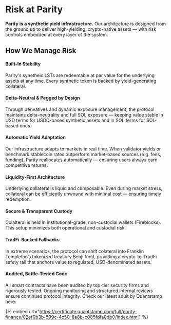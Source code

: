 # Risk at Parity

**Parity is a synthetic yield infrastructure.** Our architecture is designed from the ground up to deliver high-yielding, crypto-native assets — with risk controls embedded at every layer of the system.

## How We Manage Risk

#### Built-In Stability

Parity's synetheic LSTs are redeemable at par value for the underlying assets at any time. Every synthetic token is backed by yield-generating collateral.

#### Delta-Neutral & Pegged by Design

Through derivatives and dynamic exposure management, the protocol maintains delta-neutrality and full SOL exposure — keeping value stable in USD terms for USDC-based synthetic assets and in SOL terms for SOL-based ones.

#### Automatic Yield Adaptation

Our infrastructure adapts to markets in real time. When validator yields or benchmark stablecoin rates outperform market-based sources (e.g. fees, funding), Parity reallocates automatically — ensuring users always earn competitive returns.

#### Liquidity-First Architecture

Underlying collateral is liquid and composable. Even during market stress, collateral can be efficiently unwound with minimal cost — ensuring timely redemption.

#### Secure & Transparent Custody

Colalteral is held in institutional-grade, non-custodial wallets (Fireblocks). This setup minimizes both operational and custodial risk.

#### TradFi-Backed Fallbacks

In extreme scenarios, the protocol can shift colateral into Franklin Templeton’s tokenized treasury Benji fund, providing a crypto-to-TradFi safety rail that anchors value to regulated, USD-denominated assets.

#### Audited, Battle-Tested Code

All smart contracts have been audited by top-tier security firms and rigorously tested. Ongoing monitoring and structured internal reviews ensure continued protocol integrity. Check our latest aduit by Quantstamp here:

{% embed url="https://certificate.quantstamp.com/full/parity-finance/02ef0b3b-599c-4c50-8a8b-c085fdfa0db0/index.html" %}
